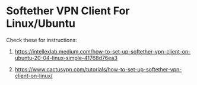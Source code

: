 # Softether VPN Client For Linux/Ubuntu

Check these for instructions:

1. https://intellexlab.medium.com/how-to-set-up-softether-vpn-client-on-ubuntu-20-04-linux-simple-41768d76ea3
   
2. https://www.cactusvpn.com/tutorials/how-to-set-up-softether-vpn-client-on-linux/
